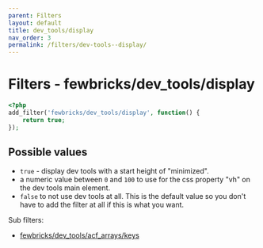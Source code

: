```yaml
---
parent: Filters
layout: default
title: dev_tools/display
nav_order: 3
permalink: /filters/dev-tools--display/
---
```


# Filters - fewbricks/dev_tools/display

```php
<?php
add_filter('fewbricks/dev_tools/display', function() {
    return true;
});
```

## Possible values

- `true` - display dev tools with a start height of "minimized".
- a numeric value between `0` and `100` to use for the css property "vh" on the dev tools main element.
- `false` to not use dev tools at all. This is the default value so you don't have to add the filter at all if this 
is what you want.

Sub filters:

- [fewbricks/dev_tools/acf_arrays/keys](dev-tools--acf-arrays--keys.md)
